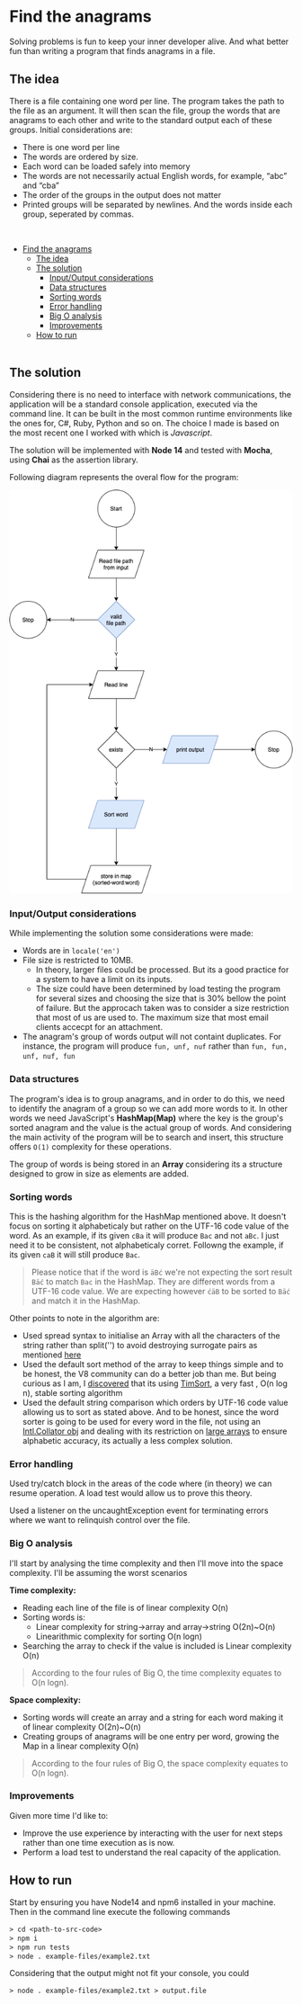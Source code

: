 # Find the anagrams
Solving problems is fun to keep your inner developer alive.
And what better fun than writing a program that finds anagrams in a file.

## The idea
There is a file containing one word per line. The program takes the path to the file as an argument. It will then scan the file, group the words that are anagrams to each other and write to the standard output each of these groups. Initial considerations are:
* There is one word per line
* The words are ordered by size.
* Each word can be loaded safely into memory
* The words are not necessarily actual English words, for example, “abc” and “cba”
* The order of the groups in the output does not matter
* Printed groups will be separated by newlines. And the words inside each group, seperated by commas.

<br/>

- [Find the anagrams](#find-the-anagrams)
  - [The idea](#the-idea)
  - [The solution](#the-solution)
    - [Input/Output considerations](#inputoutput-considerations)
    - [Data structures](#data-structures)
    - [Sorting words](#sorting-words)
    - [Error handling](#error-handling)
    - [Big O analysis](#big-o-analysis)
    - [Improvements](#improvements)
  - [How to run](#how-to-run)
<br/><br/>

## The solution
Considering there is no need to interface with network communications, the application will be a standard console application, executed via the command line. It can be built in the most common runtime environments like the ones for, C#, Ruby, Python and so on. The choice I made is based on the most recent one I worked with which is *Javascript*.

The solution will be implemented with **Node 14** and tested with **Mocha**, using **Chai** as the assertion library.

Following diagram represents the overal flow for the program:

![](./overall-idea.png)

### Input/Output considerations
While implementing the solution some considerations were made:
* Words are in `locale('en')`
* File size is restricted to 10MB.
   * In theory, larger files could be processed. But its a good practice for a system to have a limit on its inputs.
   * The size could have been determined by load testing the program for several sizes and choosing the size that is 30% bellow the point of failure. But the approcach taken was to consider a size restriction that most of us are used to. The maximum size that most email clients accecpt for an attachment.
* The anagram's group of words output will not containt duplicates. For instance, the program will produce `fun, unf, nuf` rather than `fun, fun, unf, nuf, fun`

### Data structures
The program's idea is to group anagrams, and in order to do this, we need to identify the anagram of a group so we can add more words to it. In other words we need JavaScript's **HashMap(Map)** where the key is the group's sorted anagram and the value is the actual group of words. And considering the main activity of the program will be to search and insert, this structure offers `O(1)` complexity for these operations.

The group of words is being stored in an **Array** considering its a structure designed to grow in size as elements are added.

### Sorting words
This is the hashing algorithm for the HashMap mentioned above. It doesn't focus on sorting it alphabeticaly but rather on the UTF-16 code value of the word. As an example, if its given `cBa` it will produce `Bac` and not `aBc`. I just need it to be consistent, not alphabeticaly corret. Followng the example, if its given `caB` it will still produce `Bac`.

> Please notice that if the word is `äBć` we're not expecting the sort result `Bäć` to match `Bac` in the HashMap. They are different words from a UTF-16 code value. We are expecting however `ćäB` to be sorted to `Bäć` and match it in the HashMap.

Other points to note in the algorithm are:

* Used spread syntax to initialise an Array with all the characters of the string rather than split('') to avoid destroying surrogate pairs as mentioned [here](https://developer.mozilla.org/en-US/docs/Web/JavaScript/Reference/Global_Objects/String/split#parameters)
* Used the default sort method of the array to keep things simple and to be honest, the V8 community can do a better job than me. But being curious as I am, I [discovered](https://github.com/v8/v8/blob/master/third_party/v8/builtins/array-sort.tq) that its using [TimSort](https://hackernoon.com/timsort-the-fastest-sorting-algorithm-youve-never-heard-of-36b28417f399), a very fast , O(n log n), stable sorting algorithm
* Used the default string comparison which orders by UTF-16 code value allowing us to sort as stated above. And to be honest, since the word sorter is going to be used for every word in the file, not using an [Intl.Collator obj]((https://developer.mozilla.org/en-US/docs/Web/JavaScript/Reference/Global_Objects/Array/sort#sorting_non-ascii_characters)) and dealing with its restriction on [large arrays](https://developer.mozilla.org/en-US/docs/Web/JavaScript/Reference/Global_Objects/String/localeCompare#performance) to ensure alphabetic accuracy, its actually a less complex solution.

### Error handling
Used try/catch block in the areas of the code where (in theory) we can resume operation. A load test would allow us to prove this theory.

Used a listener on the uncaughtException event for terminating errors where we want to relinquish control over the file.

### Big O analysis
I'll start by analysing the time complexity and then I'll move into the space complexity. I'll be assuming the worst scenarios

**Time complexity:**
* Reading each line of the file is of linear complexity O(n)
* Sorting words is:
   * Linear complexity for string->array and array->string O(2n)~O(n)
   * Linearithmic complexity for sorting O(n logn)
* Searching the array to check if the value is included is Linear complexity O(n)

> According to the four rules of Big O, the time complexity equates to O(n logn).

**Space complexity:**
* Sorting words will create an array and a string for each word making it of linear complexity O(2n)~O(n)
* Creating groups of anagrams will be one entry per word, growing the Map in a linear complexity O(n)

> According to the four rules of Big O, the space complexity equates to O(n logn).

### Improvements
Given more time I'd like to:
* Improve the use experience by interacting with the user for next steps rather than one time execution as is now.
* Perform a load test to understand the real capacity of the application.

## How to run
Start by ensuring you have Node14 and npm6 installed in your machine. Then in the command line execute the following commands
```
> cd <path-to-src-code>
> npm i
> npm run tests
> node . example-files/example2.txt
```

Considering that the output might not fit your console, you could
```
> node . example-files/example2.txt > output.file
```